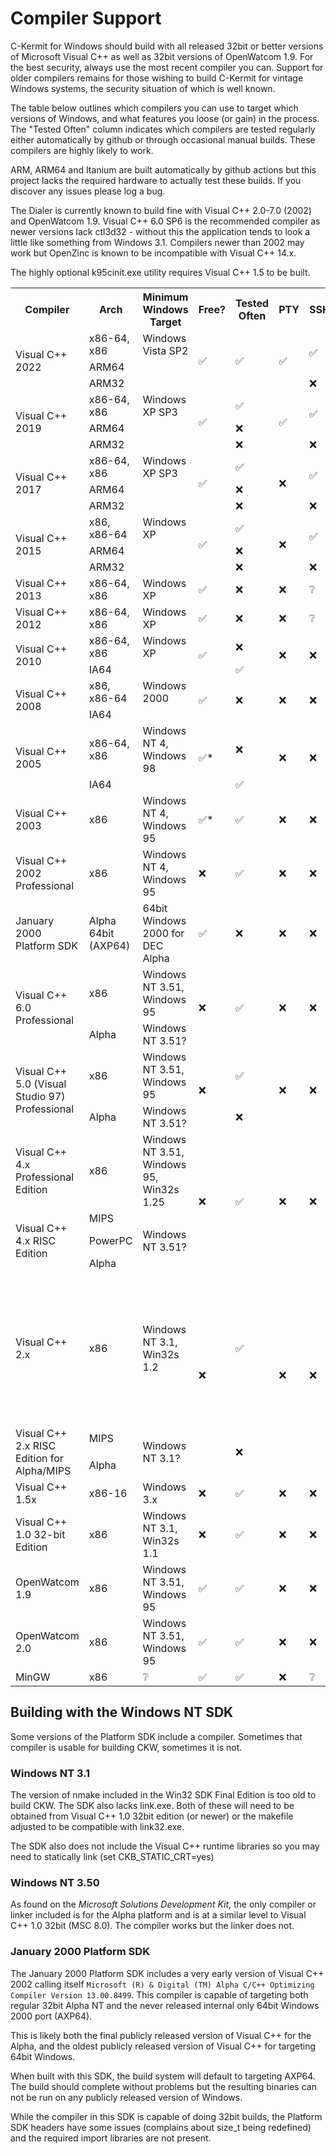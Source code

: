 # Compiler Support

C-Kermit for Windows should build with all released 32bit or better 
versions of Microsoft Visual C++ as well as 32bit versions of 
OpenWatcom 1.9. For the best security, always use the most recent
compiler you can. Support for older compilers remains for those wishing 
to build C-Kermit for vintage Windows systems, the security situation of 
which is well known.

The table below outlines which compilers you can use to target which
versions of Windows, and what features you loose (or gain) in the process.
The "Tested Often" column indicates which compilers are tested regularly 
either automatically by github or through occasional manual builds. These
compilers are highly likely to work.

ARM, ARM64 and Itanium are built automatically by github actions but
this project lacks the required hardware to actually test these builds.
If you discover any issues please log a bug.

The Dialer is currently known to build fine with Visual C++ 2.0-7.0 (2002) and
OpenWatcom 1.9. Visual C++ 6.0 SP6 is the recommended compiler as newer versions
lack ctl3d32 - without this the application tends to look a little like
something from Windows 3.1. Compilers newer than 2002 may work but OpenZinc is
known to be incompatible with Visual C++ 14.x.

The highly optional k95cinit.exe utility requires Visual C++ 1.5 to be built.

<table>
<tr>
    <th>Compiler</th>
    <th>Arch</th>
    <th>Minimum Windows Target</th>
    <th>Free?</th>
    <th>Tested Often</th>
    <th>PTY</th>
    <th>SSH</th>
    <th>NTLM Auth</th>
    <th>TAPI</th>
    <th>Dialer</th>
    <th>Notes</th>
</tr>
<tr>
    <td rowspan="3">Visual C++ 2022</td>
    <td>x86-64, x86</td>
    <td>Windows Vista SP2</td>
    <td rowspan="3">✅</td> <!-- Free -->
    <td rowspan="3">✅</td> <!-- Tested -->
    <td rowspan="3">✅</td> <!-- PTY -->
    <td rowspan="2">✅</td> <!-- SSH -->
    <td rowspan="3">✅</td> <!-- NTLM/Auth -->
    <td rowspan="3">✅</td> <!-- TAPI -->
    <td rowspan="3">❌</td> <!-- Dialer -->
    <td rowspan="3"></td> <!-- Notes -->
</tr>
<tr>
    <td>ARM64</td>
    <td></td>
</tr>
<tr>
    <td>ARM32</td>
    <td></td>
    <td>❌</td> <!-- SSH -->
</tr>
<tr>
    <td rowspan="3">Visual C++ 2019</td>
    <td>x86-64, x86</td>
    <td>Windows XP SP3</td>
    <td rowspan="3">✅</td> <!-- Free -->
    <td>✅</td> <!-- Tested -->
    <td rowspan="3">✅</td> <!-- PTY -->
    <td rowspan="2">✅</td> <!-- SSH -->
    <td rowspan="3">✅</td> <!-- NTLM/Auth -->
    <td rowspan="3">✅</td> <!-- TAPI -->
    <td rowspan="3">❌</td> <!-- Dialer -->
    <td rowspan="3"></td> <!-- Notes -->
</tr>
<tr>
    <td>ARM64</td>
    <td></td>
    <td>❌</td> <!-- Tested -->
</tr>
<tr>
    <td>ARM32</td>
    <td></td>
    <td>❌</td> <!-- Tested -->
    <td>❌</td> <!-- SSH -->
</tr>
<tr>
    <td rowspan="3">Visual C++ 2017</td>
    <td>x86-64, x86</td>
    <td>Windows XP SP3</td>
    <td rowspan="3">✅</td> <!-- Free -->
    <td>✅</td> <!-- Tested -->
    <td rowspan="3">❌</td> <!-- PTY -->
    <td rowspan="2">✅</td> <!-- SSH -->
    <td rowspan="3">✅</td> <!-- NTLM/Auth -->
    <td rowspan="3">✅</td> <!-- TAPI -->
    <td rowspan="3">❌</td> <!-- Dialer -->
    <td rowspan="3"></td> <!-- Notes -->
</tr>
<tr>
    <td>ARM64</td>
    <td></td>
    <td>❌</td> <!-- Tested -->
</tr>
<tr>
    <td>ARM32</td>
    <td></td>
    <td>❌</td> <!-- Tested -->
    <td>❌</td> <!-- SSH -->
</tr>
<tr>
    <td rowspan="3">Visual C++ 2015</td>
    <td>x86, x86-64</td>
    <td>Windows XP</td>
    <td rowspan="3">✅</td> <!-- Free -->
    <td>✅</td> <!-- Tested -->
    <td rowspan="3">❌</td> <!-- PTY -->
    <td rowspan="2">✅</td> <!-- SSH -->
    <td rowspan="3">✅</td> <!-- NTLM/Auth -->
    <td rowspan="3">✅</td> <!-- TAPI -->
    <td rowspan="3">❌</td> <!-- Dialer -->
    <td rowspan="3"></td> <!-- Notes -->
</tr>
<tr>
    <td>ARM64</td>
    <td></td>
    <td>❌</td> <!-- Tested -->
</tr>
<tr>
    <td>ARM32</td>
    <td></td>
    <td>❌</td> <!-- Tested -->
    <td>❌</td> <!-- SSH -->
</tr>
<tr>
    <td>Visual C++ 2013</td>
    <td>x86-64, x86</td>
    <td>Windows XP</td>
    <td>✅</td> <!-- Free -->
    <td>❌</td> <!-- Tested -->
    <td>❌</td> <!-- PTY -->
    <td>❔</td> <!-- SSH -->
    <td>✅</td> <!-- NTLM/Auth -->
    <td>✅</td> <!-- TAPI -->
    <td>❔</td> <!-- Dialer -->
    <td>Rarely tested but should work</td> <!-- Notes -->
</tr>
<tr>
    <td>Visual C++ 2012</td>
    <td>x86-64, x86</td>
    <td>Windows XP</td>
    <td>✅</td> <!-- Free -->
    <td>❌</td> <!-- Tested -->
    <td>❌</td> <!-- PTY -->
    <td>❔</td> <!-- SSH -->
    <td>✅</td> <!-- NTLM/Auth -->
    <td>✅</td> <!-- TAPI -->
    <td>❔</td> <!-- Dialer -->
    <td>Rarely tested but should work</td> <!-- Notes -->
</tr>
<tr>
    <td rowspan="2">Visual C++ 2010</td>
    <td>x86-64, x86</td>
    <td>Windows XP</td>
    <td rowspan="2">✅</td> <!-- Free -->
    <td>❌</td> <!-- Tested -->
    <td rowspan="2">❌</td> <!-- PTY -->
    <td rowspan="2">❌</td> <!-- SSH -->
    <td rowspan="2">✅</td> <!-- NTLM/Auth -->
    <td rowspan="2">✅</td> <!-- TAPI -->
    <td rowspan="2">❔</td> <!-- Dialer -->
    <td rowspan="2"></td> <!-- Notes -->
</tr>
<tr>
    <td>IA64</td>
    <td></td>
    <td>✅</td> <!-- Tested -->
</tr>
<tr>
    <td rowspan="2">Visual C++ 2008</td>
    <td>x86, x86-64</td>
    <td>Windows 2000</td>
    <td rowspan="2">✅</td> <!-- Free -->
    <td rowspan="2">❌</td> <!-- Tested -->
    <td rowspan="2">❌</td> <!-- PTY -->
    <td rowspan="2">❌</td> <!-- SSH -->
    <td rowspan="2">✅</td> <!-- NTLM/Auth -->
    <td rowspan="2">✅</td> <!-- TAPI -->
    <td rowspan="2">❔</td> <!-- Dialer -->
    <td rowspan="2">Rarely tested but should work</td> <!-- Notes -->
</tr>
<tr>
    <td>IA64</td>
    <td></td>
</tr>
<tr>
    <td rowspan="2">Visual C++ 2005</td>
    <td>x86-64, x86</td>
    <td>Windows NT 4, 
        Windows 98</td>
    <td rowspan="2">✅*</td> <!-- Free -->
    <td>❌</td> <!-- Tested -->
    <td rowspan="2">❌</td> <!-- PTY -->
    <td rowspan="2">❌</td> <!-- SSH -->
    <td rowspan="2">✅</td> <!-- NTLM/Auth -->
    <td rowspan="2">✅</td> <!-- TAPI -->
    <td rowspan="2">❔</td> <!-- Dialer -->
    <td rowspan="2">Express Edition + Server 2003 Platform SDK is free.</td>
</tr>
<tr>
    <td>IA64</td>
    <td></td>
    <td>✅</td> <!-- Tested -->
</tr>
<tr>
    <td>Visual C++ 2003</td>
    <td>x86</td>
    <td>Windows NT 4, 
        Windows 95</td>
    <td>✅*</td> <!-- Free -->
    <td>✅</td> <!-- Tested -->
    <td>❌</td> <!-- PTY -->
    <td>❌</td> <!-- SSH -->
    <td>✅</td> <!-- NTLM/Auth -->
    <td>✅</td> <!-- TAPI -->
    <td>❔</td> <!-- Dialer -->
    <td>Visual C++ 2003 Toolkit + 
        Server 2003 Platform SDK is free.
        Static CRT only. Can not build dialer (no lib.exe)</td>
</tr>
<tr>
    <td>Visual C++ 2002 Professional</td>
    <td>x86</td>
    <td>Windows NT 4, 
        Windows 95</td>
    <td>❌</td> <!-- Free -->
    <td>✅</td> <!-- Tested -->
    <td>❌</td> <!-- PTY -->
    <td>❌</td> <!-- SSH -->
    <td>✅</td> <!-- NTLM/Auth -->
    <td>✅</td> <!-- TAPI -->
    <td>✅</td> <!-- Dialer -->
    <td></td> <!-- Notes -->
</tr>
<tr>
    <td>January 2000 Platform SDK</td>
    <td>Alpha 64bit (AXP64)</td> <!-- Yes, a 64bit DEC Alpha app for 64bit Windows on the DEC Alpha -->
    <td>64bit Windows 2000 for DEC Alpha</td>
    <td>✅</td> <!-- Free: Was available for public download from microsoft -->
    <td>❌</td> <!-- Tested -->
    <td>❌</td> <!-- PTY -->
    <td>❌</td> <!-- SSH -->
    <td>✅</td> <!-- NTLM/Auth -->
    <td>✅</td> <!-- TAPI -->
    <td>❔</td> <!-- Dialer -->
    <td>Code builds fine. Finding a 64bit version of Windows for
        the DEC Alpha to run it on is another matter entirely.</td> <!-- Notes -->
</tr>
<tr>
    <td rowspan="2">Visual C++ 6.0 Professional</td>
    <td>x86</td>
    <td>Windows NT 3.51, 
        Windows 95</td>
    <td rowspan="2">❌</td> <!-- Free -->
    <td rowspan="2">✅</td> <!-- Tested -->
    <td rowspan="2">❌</td> <!-- PTY -->
    <td rowspan="2">❌</td> <!-- SSH -->
    <td rowspan="2">✅</td> <!-- NTLM/Auth -->
    <td rowspan="2">✅</td> <!-- TAPI -->
    <td rowspan="2">✅</td> <!-- Dialer -->
    <td>Service Pack 6 tested</td> <!-- Notes -->
</tr>
<tr>
    <td>Alpha</td>
    <td>Windows NT 3.51?</td>
    <td>Service Pack 1</td> <!-- Notes -->
</tr>
<tr>
    <td rowspan="2">Visual C++ 5.0 (Visual Studio 97) Professional</td>
    <td>x86</td>
    <td>Windows NT 3.51, 
        Windows 95</td>
    <td rowspan="2">❌</td> <!-- Free -->
    <td>✅</td> <!-- Tested -->
    <td rowspan="2">❌</td> <!-- PTY -->
    <td rowspan="2">❌</td> <!-- SSH -->
    <td rowspan="2">❌</td> <!-- NTLM/Auth -->
    <td>✅</td> <!-- TAPI -->
    <td>✅</td> <!-- Dialer -->
    <td></td> <!-- Notes -->
</tr>
<tr>
    <td>Alpha</td>
    <td>Windows NT 3.51?</td>
    <td>❌</td> <!-- Tested -->
    <td>❔</td> <!-- TAPI -->
    <td>❔</td> <!-- Dialer -->
    <td>Untested</td> <!-- Notes -->
</tr>
<tr>
    <td>Visual C++ 4.x Professional Edition</td>
    <td>x86</td>
    <td>Windows NT 3.51, 
        Windows 95, 
        Win32s 1.25</td>
    <td rowspan="4">❌</td> <!-- Free -->
    <td rowspan="4">✅</td> <!-- Tested -->
    <td rowspan="4">❌</td> <!-- PTY -->
    <td rowspan="4">❌</td> <!-- SSH -->
    <td rowspan="4">❌</td> <!-- NTLM/Auth -->
    <td>✅</td> <!-- TAPI -->
    <td rowspan="4">✅</td> <!-- Dialer -->
    <td></td> <!-- Notes -->
</tr>
<tr>
    <td rowspan="3">
    Visual C++ 4.x RISC Edition</td>
    <td>MIPS</td>
    <td rowspan="3">Windows NT 3.51?</td>
    <td>❌</td> <!-- TAPI -->
    <td>TAPI support does not build (compiler bug?)</td> <!-- Notes -->
</tr>
<tr>
    <td>PowerPC</td>
    <td>✅</td> <!-- TAPI -->
    <td>No debug logging support due to TOC size limit.</td> <!-- Notes -->
</tr>
<tr>
    <td>Alpha</td>
    <td>✅</td> <!-- TAPI -->
    <td></td> <!-- Notes -->
</tr>
<tr>
    <td>Visual C++ 2.x</td>
    <td>x86</td>
    <td>Windows NT 3.1, Win32s 1.2</td>
    <td rowspan="3">❌</td> <!-- Free -->
    <td>✅</td> <!-- Tested -->
    <td rowspan="3">❌</td> <!-- PTY -->
    <td rowspan="3">❌</td> <!-- SSH -->
    <td rowspan="3">❌</td> <!-- NTLM/Auth -->
    <td rowspan="3">❌</td> <!-- TAPI -->
    <td>✅</td> <!-- Dialer -->
    <td>No toolbar or some GUI dialogs, window resizing scales font doesn't
        currently work well. Dialer builds refuses to start on NT 3.50 (see bug [#136](https://github.com/davidrg/ckwin/issues/136))
        and would likely have some non-functional TAPI/modem-dialing stuff may be visible if it did. 
        Targets NT 3.50 and 3.10 by default. To target NT 3.50 only (no runtime
        checks for NT 3.50-only APIs), set <tt>set CKT_NT35=no</tt> before building.
        CKW still has known issues when actually running on NT 3.1.
    </td>
</tr>
<tr>
   <td rowspan="2">Visual C++ 2.x RISC Edition for Alpha/MIPS</td>
    <td>MIPS</td>
    <td rowspan="2">Windows NT 3.1?</td>
    <td rowspan="2">❌</td> <!-- Tested -->
    <td rowspan="2">❔</td> <!-- Dialer -->
    <td rowspan="2">RISC Edition is Untested</td> <!-- Notes -->
</tr>
<tr>
    <td>Alpha</td>
</tr>
<tr>
    <td>Visual C++ 1.5x</td>
    <td>x86-16</td>
    <td>Windows 3.x</td>
    <td>❌</td> <!-- Free -->
    <td>✅</td> <!-- Tested -->
    <td>❌</td> <!-- PTY -->
    <td>❌</td> <!-- SSH -->
    <td>❌</td> <!-- NTLM/Auth -->
    <td>❌</td> <!-- TAPI -->
    <td>❌</td> <!-- Dialer -->
    <td>This compiler is supported for building the k95cinit.exe utility only.
    </td>
</tr>
<tr>
    <td>Visual C++ 1.0 32-bit Edition</td>
    <td>x86</td>
    <td>Windows NT 3.1, Win32s 1.1</td>
    <td>❌</td> <!-- Free -->
    <td>✅</td> <!-- Tested -->
    <td>❌</td> <!-- PTY -->
    <td>❌</td> <!-- SSH -->
    <td>❌</td> <!-- NTLM/Auth -->
    <td>❌</td> <!-- TAPI -->
    <td>❌</td> <!-- Dialer -->
    <td>
        Compiler works but there are unresolved issues running 
        on NT 3.1
    </td>
</tr>
<tr>
    <td>OpenWatcom 1.9</td>
    <td>x86</td>
    <td>Windows NT 3.51, 
        Windows 95</td>
    <td>✅</td> <!-- Free -->
    <td>✅</td> <!-- Tested -->
    <td>❌</td> <!-- PTY -->
    <td>❌</td> <!-- SSH -->
    <td>✅</td> <!-- NTLM/Auth -->
    <td>✅</td> <!-- TAPI -->
    <td>✅</td> <!-- Dialer -->
    <td>
        To target NT 3.50, <tt>set CKT_NT35=yes</tt> before building. Can not
        target NT 3.1 (it builds fine with <tt>set CKT_NT31=yes</tt> but the resulting
        binary gives "Unexpected error: 11" on NT 3.1)
    </td>
</tr>
<tr>
    <td>OpenWatcom 2.0</td>
    <td>x86</td>
    <td>Windows NT 3.51, 
        Windows 95</td>
    <td>✅</td> <!-- Free -->
    <td>✅</td> <!-- Tested -->
    <td>❌</td> <!-- PTY -->
    <td>❌</td> <!-- SSH -->
    <td>✅</td> <!-- NTLM/Auth -->
    <td>✅</td> <!-- TAPI -->
    <td>❔</td> <!-- Dialer -->
    <td>2022-08-01 build tested, targeting 32bit win32</td> <!-- Notes -->
</tr>
<tr>
    <td>MinGW</td>
    <td>x86</td>
    <td>❔</td>
    <td>✅</td> <!-- Free -->
    <td>✅</td> <!-- Tested -->
    <td>❌</td> <!-- PTY -->
    <td>❔</td> <!-- SSH -->
    <td>✅</td> <!-- NTLM/Auth -->
    <td>✅</td> <!-- TAPI -->
    <td>❌</td> <!-- Dialer -->
    <td>Limited support for development purposes.
    </td> <!-- Notes -->
</tr>
</table>

## Building with the Windows NT SDK

Some versions of the Platform SDK include a compiler. Sometimes that compiler
is usable for building CKW, sometimes it is not.

### Windows NT 3.1
The version of nmake included in the Win32 SDK Final Edition is too old to build
CKW. The SDK also lacks link.exe. Both of these will need to be obtained from
Visual C++ 1.0 32bit edition (or newer) or the makefile adjusted to be compatible
with link32.exe.

The SDK also does not include the Visual C++ runtime libraries so you may need to
statically link (set CKB_STATIC_CRT=yes)

### Windows NT 3.50

As found on the *Microsoft Solutions Development Kit*, the only compiler or linker 
included is for the Alpha platform and is at a similar level to Visual C++ 1.0 32bit
(MSC 8.0). The compiler works but the linker does not.

### January 2000 Platform SDK

The January 2000 Platform SDK includes a very early version of Visual C++ 2002
calling itself `Microsoft (R) & Digital (TM) Alpha C/C++ Optimizing Compiler Version 13.00.8499`.
This compiler is capable of targeting both regular 32bit Alpha NT and
the never released internal only 64bit Windows 2000 port (AXP64).

This is likely both the final publicly released version of Visual C++ for the
Alpha, and the oldest publicly released version of Visual C++ for targeting
64bit Windows.

When built with this SDK, the build system will default to targeting AXP64.
The build should complete without problems but the resulting binaries can not
be run on any publicly released version of Windows.

While the compiler in this SDK is capable of doing 32bit builds, the Platform
SDK headers have some issues (complains about size_t being redefined) and the
required import libraries are not present.